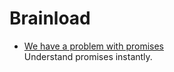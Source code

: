 # Brainload

* [We have a problem with promises](http://pouchdb.com/2015/05/18/we-have-a-problem-with-promises.html)  
Understand promises instantly.
